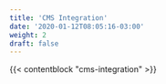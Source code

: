 ```yaml
---
title: 'CMS Integration'
date: '2020-01-12T08:05:16-03:00'
weight: 2
draft: false
---
```


{{< contentblock "cms-integration" >}}
